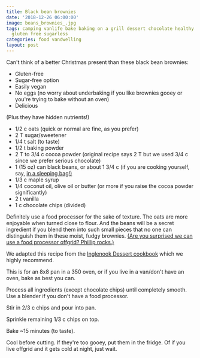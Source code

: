 ```yaml
---
title: Black bean brownies
date: '2018-12-26 06:00:00'
image: beans_brownies_.jpg
tags: camping vanlife bake baking on a grill dessert chocolate healthy nutritious
  gluten free sugarless
categories: food vandwelling
layout: post
---
```


Can't think of a better Christmas present than these black bean brownies:
* Gluten-free
* Sugar-free option
* Easily vegan
* No eggs (no worry about underbaking if you like brownies gooey or you're trying to bake without an oven)
* Delicious

(Plus they have hidden nutrients!)

* 1/2 c oats (quick or normal are fine, as you prefer)
* 2 T sugar/sweetener
* 1/4 t salt (to taste)
* 1/2 t baking powder
* 2 T to 3/4 c cocoa powder (original recipe says 2 T but we used 3/4 c since we prefer serious chocolate)
* 1 (15 oz) can black beans, or about 1 3/4 c (if you are cooking yourself, say, [in a sleeping bag!)](https://reverdecer.annalisagross.com/2018/12/21/cooking-in-a-sleeping-bag/)
* 1/3 c maple syrup
* 1/4 coconut oil, olive oil or butter (or more if you raise the cocoa powder significantly)
* 2 t vanilla
* 1 c chocolate chips (divided)

Definitely use a food processor for the sake of texture. The oats are more enjoyable when turned close to flour. And the beans will be a secret ingredient if you blend them into such small pieces that no one can distinguish them in these moist, fudgy brownies. [(Are you surprised we can use a food processor offgrid? Phillip rocks.)](https://reverdecer.annalisagross.com/2018/12/05/using-solar-electricity/)

We adapted this recipe from the [Inglenook Dessert cookbook](https://www.brethrenpress.com/ProductDetails.asp?ProductCode=9027) which we highly recommend.

This is for an 8x8 pan in a 350 oven, or if you live in a van/don't have an oven, bake as best you can.

Process all ingredients (except chocolate chips) until completely smooth. Use a blender if you don't have a food processor.

Stir in 2/3 c chips and pour into pan.

Sprinkle remaining 1/3 c chips on top.

Bake ~15 minutes (to taste).

Cool before cutting. If they're too gooey, put them in the fridge. Of if you live offgrid and it gets cold at night, just wait.